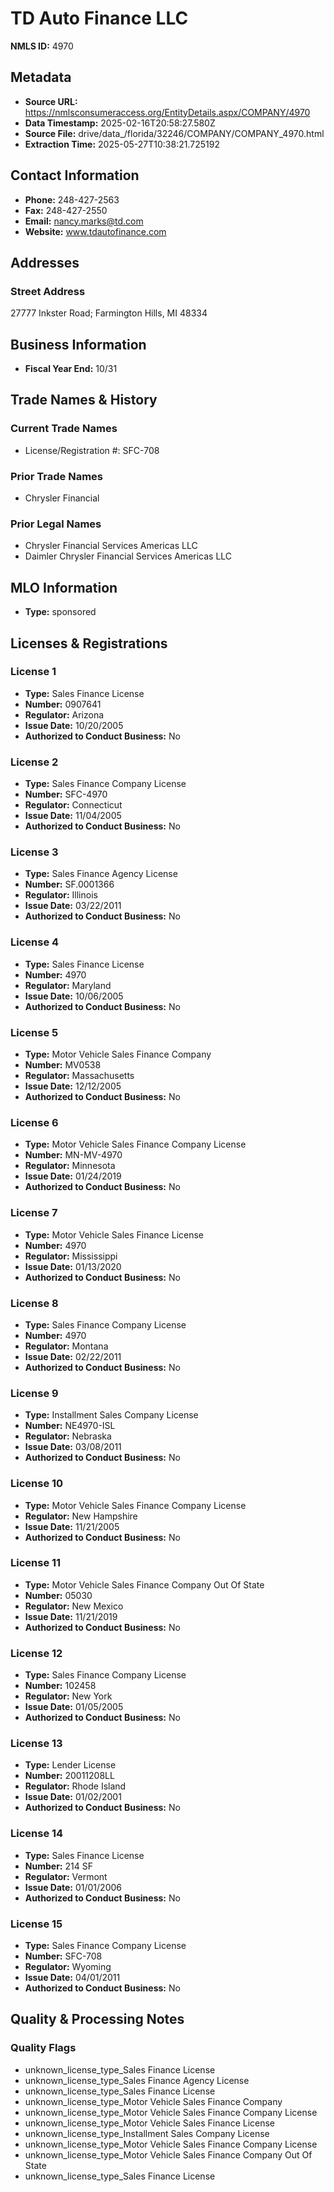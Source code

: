 # TD Auto Finance LLC

**NMLS ID:** 4970

## Metadata
- **Source URL:** https://nmlsconsumeraccess.org/EntityDetails.aspx/COMPANY/4970
- **Data Timestamp:** 2025-02-16T20:58:27.580Z
- **Source File:** drive/data_/florida/32246/COMPANY/COMPANY_4970.html
- **Extraction Time:** 2025-05-27T10:38:21.725192

## Contact Information
- **Phone:** 248-427-2563
- **Fax:** 248-427-2550
- **Email:** nancy.marks@td.com
- **Website:** www.tdautofinance.com

## Addresses
### Street Address
27777 Inkster Road; Farmington Hills, MI 48334

## Business Information
- **Fiscal Year End:** 10/31

## Trade Names & History
### Current Trade Names
- License/Registration #: SFC-708

### Prior Trade Names
- Chrysler Financial

### Prior Legal Names
- Chrysler Financial Services Americas LLC
- Daimler Chrysler Financial Services Americas LLC

## MLO Information
- **Type:** sponsored

## Licenses & Registrations

### License 1
- **Type:** Sales Finance License
- **Number:** 0907641
- **Regulator:** Arizona
- **Issue Date:** 10/20/2005
- **Authorized to Conduct Business:** No

### License 2
- **Type:** Sales Finance Company License
- **Number:** SFC-4970
- **Regulator:** Connecticut
- **Issue Date:** 11/04/2005
- **Authorized to Conduct Business:** No

### License 3
- **Type:** Sales Finance Agency License
- **Number:** SF.0001366
- **Regulator:** Illinois
- **Issue Date:** 03/22/2011
- **Authorized to Conduct Business:** No

### License 4
- **Type:** Sales Finance License
- **Number:** 4970
- **Regulator:** Maryland
- **Issue Date:** 10/06/2005
- **Authorized to Conduct Business:** No

### License 5
- **Type:** Motor Vehicle Sales Finance Company
- **Number:** MV0538
- **Regulator:** Massachusetts
- **Issue Date:** 12/12/2005
- **Authorized to Conduct Business:** No

### License 6
- **Type:** Motor Vehicle Sales Finance Company License
- **Number:** MN-MV-4970
- **Regulator:** Minnesota
- **Issue Date:** 01/24/2019
- **Authorized to Conduct Business:** No

### License 7
- **Type:** Motor Vehicle Sales Finance License
- **Number:** 4970
- **Regulator:** Mississippi
- **Issue Date:** 01/13/2020
- **Authorized to Conduct Business:** No

### License 8
- **Type:** Sales Finance Company License
- **Number:** 4970
- **Regulator:** Montana
- **Issue Date:** 02/22/2011
- **Authorized to Conduct Business:** No

### License 9
- **Type:** Installment Sales Company License
- **Number:** NE4970-ISL
- **Regulator:** Nebraska
- **Issue Date:** 03/08/2011
- **Authorized to Conduct Business:** No

### License 10
- **Type:** Motor Vehicle Sales Finance Company License
- **Regulator:** New Hampshire
- **Issue Date:** 11/21/2005
- **Authorized to Conduct Business:** No

### License 11
- **Type:** Motor Vehicle Sales Finance Company Out Of State
- **Number:** 05030
- **Regulator:** New Mexico
- **Issue Date:** 11/21/2019
- **Authorized to Conduct Business:** No

### License 12
- **Type:** Sales Finance Company License
- **Number:** 102458
- **Regulator:** New York
- **Issue Date:** 01/05/2005
- **Authorized to Conduct Business:** No

### License 13
- **Type:** Lender License
- **Number:** 20011208LL
- **Regulator:** Rhode Island
- **Issue Date:** 01/02/2001
- **Authorized to Conduct Business:** No

### License 14
- **Type:** Sales Finance License
- **Number:** 214 SF
- **Regulator:** Vermont
- **Issue Date:** 01/01/2006
- **Authorized to Conduct Business:** No

### License 15
- **Type:** Sales Finance Company License
- **Number:** SFC-708
- **Regulator:** Wyoming
- **Issue Date:** 04/01/2011
- **Authorized to Conduct Business:** No

## Quality & Processing Notes
### Quality Flags
- unknown_license_type_Sales Finance License
- unknown_license_type_Sales Finance Agency License
- unknown_license_type_Sales Finance License
- unknown_license_type_Motor Vehicle Sales Finance Company
- unknown_license_type_Motor Vehicle Sales Finance Company License
- unknown_license_type_Motor Vehicle Sales Finance License
- unknown_license_type_Installment Sales Company License
- unknown_license_type_Motor Vehicle Sales Finance Company License
- unknown_license_type_Motor Vehicle Sales Finance Company Out Of State
- unknown_license_type_Sales Finance License
